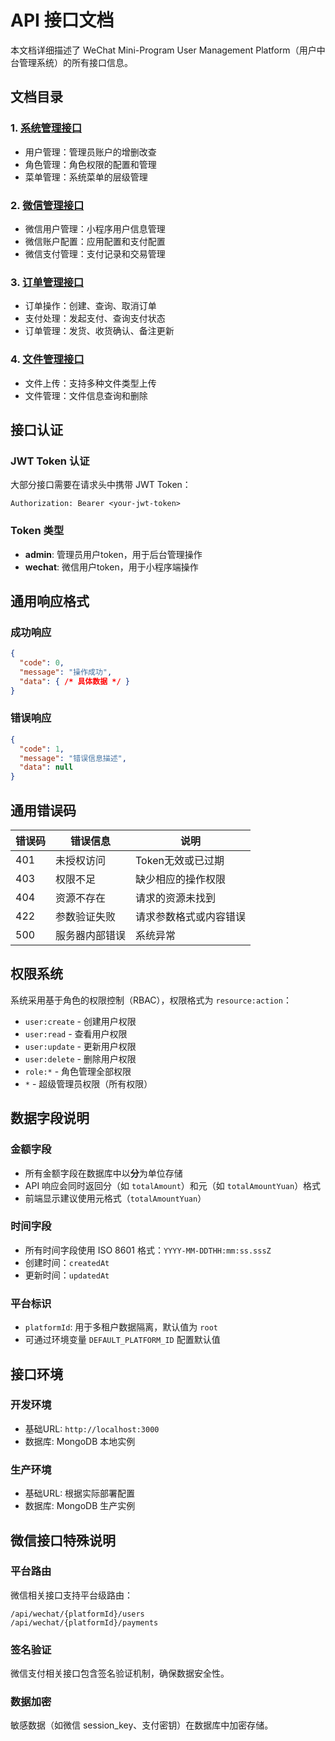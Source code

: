 # API 接口文档

本文档详细描述了 WeChat Mini-Program User Management Platform（用户中台管理系统）的所有接口信息。

## 文档目录

### 1. [系统管理接口](./system-management.md)
- 用户管理：管理员账户的增删改查
- 角色管理：角色权限的配置和管理
- 菜单管理：系统菜单的层级管理

### 2. [微信管理接口](./wechat-management.md)
- 微信用户管理：小程序用户信息管理
- 微信账户配置：应用配置和支付配置
- 微信支付管理：支付记录和交易管理

### 3. [订单管理接口](./order-management.md)
- 订单操作：创建、查询、取消订单
- 支付处理：发起支付、查询支付状态
- 订单管理：发货、收货确认、备注更新

### 4. [文件管理接口](./file-management.md)
- 文件上传：支持多种文件类型上传
- 文件管理：文件信息查询和删除

## 接口认证

### JWT Token 认证
大部分接口需要在请求头中携带 JWT Token：

```
Authorization: Bearer <your-jwt-token>
```

### Token 类型
- **admin**: 管理员用户token，用于后台管理操作
- **wechat**: 微信用户token，用于小程序端操作

## 通用响应格式

### 成功响应
```json
{
  "code": 0,
  "message": "操作成功",
  "data": { /* 具体数据 */ }
}
```

### 错误响应
```json
{
  "code": 1,
  "message": "错误信息描述",
  "data": null
}
```

## 通用错误码

| 错误码 | 错误信息 | 说明 |
|--------|----------|------|
| 401 | 未授权访问 | Token无效或已过期 |
| 403 | 权限不足 | 缺少相应的操作权限 |
| 404 | 资源不存在 | 请求的资源未找到 |
| 422 | 参数验证失败 | 请求参数格式或内容错误 |
| 500 | 服务器内部错误 | 系统异常 |

## 权限系统

系统采用基于角色的权限控制（RBAC），权限格式为 `resource:action`：

- `user:create` - 创建用户权限
- `user:read` - 查看用户权限  
- `user:update` - 更新用户权限
- `user:delete` - 删除用户权限
- `role:*` - 角色管理全部权限
- `*` - 超级管理员权限（所有权限）

## 数据字段说明

### 金额字段
- 所有金额字段在数据库中以**分**为单位存储
- API 响应会同时返回分（如 `totalAmount`）和元（如 `totalAmountYuan`）格式
- 前端显示建议使用元格式（`totalAmountYuan`）

### 时间字段
- 所有时间字段使用 ISO 8601 格式：`YYYY-MM-DDTHH:mm:ss.sssZ`
- 创建时间：`createdAt`
- 更新时间：`updatedAt`

### 平台标识
- `platformId`: 用于多租户数据隔离，默认值为 `root`
- 可通过环境变量 `DEFAULT_PLATFORM_ID` 配置默认值

## 接口环境

### 开发环境
- 基础URL: `http://localhost:3000`
- 数据库: MongoDB 本地实例

### 生产环境
- 基础URL: 根据实际部署配置
- 数据库: MongoDB 生产实例

## 微信接口特殊说明

### 平台路由
微信相关接口支持平台级路由：
```
/api/wechat/{platformId}/users
/api/wechat/{platformId}/payments
```

### 签名验证
微信支付相关接口包含签名验证机制，确保数据安全性。

### 数据加密
敏感数据（如微信 session_key、支付密钥）在数据库中加密存储。
